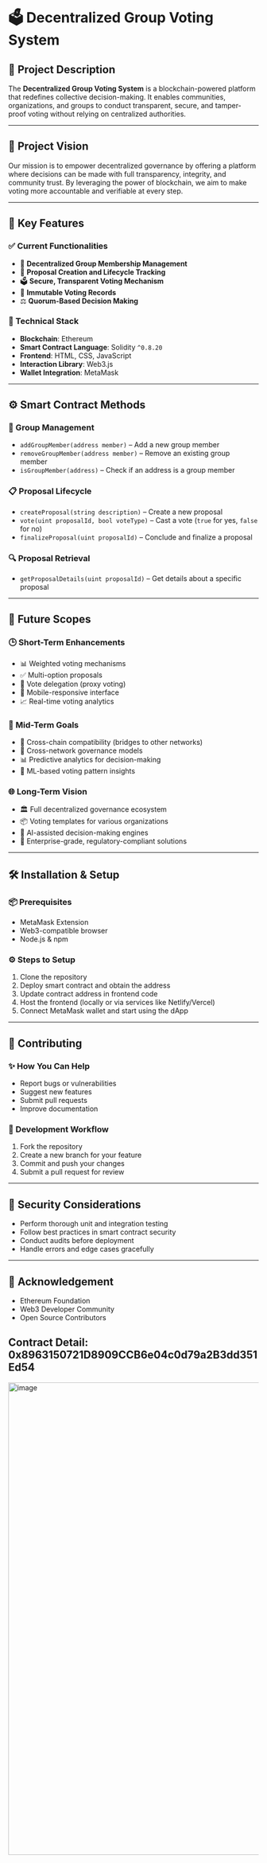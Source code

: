 # 🗳️ Decentralized Group Voting System

## 📘 Project Description

The **Decentralized Group Voting System** is a blockchain-powered platform that redefines collective decision-making. It enables communities, organizations, and groups to conduct transparent, secure, and tamper-proof voting without relying on centralized authorities.

---

## 🌟 Project Vision

Our mission is to empower decentralized governance by offering a platform where decisions can be made with full transparency, integrity, and community trust. By leveraging the power of blockchain, we aim to make voting more accountable and verifiable at every step.

---

## 🚀 Key Features

### ✅ Current Functionalities

- 🔐 **Decentralized Group Membership Management**
- 📝 **Proposal Creation and Lifecycle Tracking**
- 🗳️ **Secure, Transparent Voting Mechanism**
- 🧾 **Immutable Voting Records**
- ⚖️ **Quorum-Based Decision Making**

### 🧪 Technical Stack

- **Blockchain**: Ethereum
- **Smart Contract Language**: Solidity `^0.8.20`
- **Frontend**: HTML, CSS, JavaScript
- **Interaction Library**: Web3.js
- **Wallet Integration**: MetaMask

---

## ⚙️ Smart Contract Methods

### 👥 Group Management
- `addGroupMember(address member)` – Add a new group member  
- `removeGroupMember(address member)` – Remove an existing group member  
- `isGroupMember(address)` – Check if an address is a group member  

### 📋 Proposal Lifecycle
- `createProposal(string description)` – Create a new proposal  
- `vote(uint proposalId, bool voteType)` – Cast a vote (`true` for yes, `false` for no)  
- `finalizeProposal(uint proposalId)` – Conclude and finalize a proposal  

### 🔍 Proposal Retrieval
- `getProposalDetails(uint proposalId)` – Get details about a specific proposal  

---

## 🔮 Future Scopes 

### 🕒 Short-Term Enhancements
- 📊 Weighted voting mechanisms  
- ✅ Multi-option proposals  
- 🔄 Vote delegation (proxy voting)  
- 📱 Mobile-responsive interface  
- 📈 Real-time voting analytics  

### 🧭 Mid-Term Goals
- 🌉 Cross-chain compatibility (bridges to other networks)  
- 🔗 Cross-network governance models  
- 📊 Predictive analytics for decision-making  
- 🤖 ML-based voting pattern insights  

### 🌐 Long-Term Vision
- 🏛️ Full decentralized governance ecosystem  
- 📦 Voting templates for various organizations  
- 🤖 AI-assisted decision-making engines  
- 🏢 Enterprise-grade, regulatory-compliant solutions  

---

## 🛠 Installation & Setup

### 📦 Prerequisites
- MetaMask Extension
- Web3-compatible browser
- Node.js & npm

### ⚙️ Steps to Setup
1. Clone the repository  
2. Deploy smart contract and obtain the address  
3. Update contract address in frontend code  
4. Host the frontend (locally or via services like Netlify/Vercel)  
5. Connect MetaMask wallet and start using the dApp  

---

## 🤝 Contributing

### ✨ How You Can Help
- Report bugs or vulnerabilities  
- Suggest new features  
- Submit pull requests  
- Improve documentation  

### 📌 Development Workflow
1. Fork the repository  
2. Create a new branch for your feature  
3. Commit and push your changes  
4. Submit a pull request for review  

---

## 🔐 Security Considerations

- Perform thorough unit and integration testing  
- Follow best practices in smart contract security  
- Conduct audits before deployment  
- Handle errors and edge cases gracefully  


---
## 🙏 Acknowledgement 

- Ethereum Foundation  
- Web3 Developer Community  
- Open Source Contributors



## Contract Detail: 0x8963150721D8909CCB6e04c0d79a2B3dd351Ed54

<img width="950" alt="image" src="https://github.com/user-attachments/assets/d6a2e12a-7a89-4f4d-975a-07353cae2aea" />
